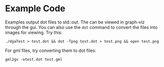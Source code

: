 # Example Code

Examples output dot files to std::out. The can be viewed in graph-viz through the gui. You can also use the `dot` command to convert the files into images for viewing. Try this:

    ./dgaTest > test.dot && dot -Tpng test.dot > test.png && open test.png


For gml files, try converting them to dot files:

    gml2gv -otest.dot test.gml
